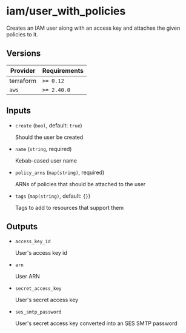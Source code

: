 # iam/user_with_policies

Creates an IAM user along with an access key and attaches the given policies to it.

<!-- bin/docs -->

## Versions

| Provider | Requirements |
|-|-|
| terraform | `>= 0.12` |
| `aws` | `>= 2.40.0` |

## Inputs

* `create` (`bool`, default: `true`)

    Should the user be created

* `name` (`string`, required)

    Kebab-cased user name

* `policy_arns` (`map(string)`, required)

    ARNs of policies that should be attached to the user

* `tags` (`map(string)`, default: `{}`)

    Tags to add to resources that support them



## Outputs

* `access_key_id`

    User's access key id

* `arn`

    User ARN

* `secret_access_key`

    User's secret access key

* `ses_smtp_password`

    User's secret access key converted into an SES SMTP password
